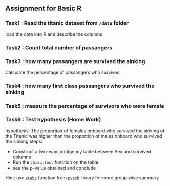 ## Assignment for Basic R

### Task1 : Read the titanic dataset from `/data` folder
load the data into R and describe the columns

### Task2 : Count total number of passangers
### Task3 : how many passangers are survived the sinking
Calculate the percentage of passangers who survived 
### Task4 : how many first class passangers who survived the sinking
### Task5 : measure the percentage of survivors who were female
### Task6 : Test hypothesis (Home Work)
hypothesis: The proportion of females onboard who survived the sinking of the Titanic was higher than the proportion of males onboard who survived the sinking
steps:
- Construct a two-way contigency table between Sex and survived columns
- Run the `chisq.test` function on the table
- see the p-value obtained and conclude

Hint: use [`xtabs`](https://homerhanumat.github.io/tigerstats/xtabs.html) function from [`pysch`](https://cran.r-project.org/web/packages/psych/index.html) library for more group wise summary
